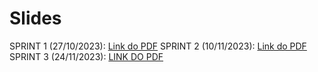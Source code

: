 # Slides

SPRINT 1 (27/10/2023): [Link do PDF](https://github.com/2023M8T2-Inteli/grupo5/blob/main/arquivos/apresentacoes/Sprint%201%20-%20NAVIGUIDE.pdf)
SPRINT 2 (10/11/2023): [Link do PDF](https://github.com/2023M8T2-Inteli/grupo5/blob/main/arquivos/apresentacoes/Sprint%202%20-%20NAVIGUIDE.pdf)
SPRINT 3 (24/11/2023): [LINK DO PDF](https://github.com/2023M8T2-Inteli/grupo5/blob/main/arquivos/apresentacoes/Sprint%203%20-%20NAVIGUIDE.pdf)
